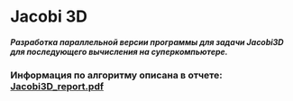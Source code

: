 # Jacobi 3D
##### Разработка параллельной версии программы для задачи Jacobi3D для последующего вычисления на суперкомпьютере.

### Информация по алгоритму описана в отчете: [Jacobi3D_report.pdf](Jacobi3D_report.pdf)

